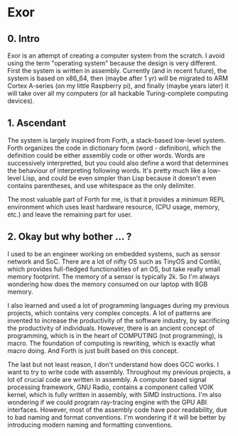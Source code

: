 # Exor

## 0. Intro
Exor is an attempt of creating a computer system from the scratch. I avoid using
the term "operating system" because the design is very different. First the system
is written in assembly. Currently (and in recent future), the system is based on
x86_64, then (maybe after 1 yr) will be migrated to ARM Cortex A-series (on my
little Raspberry pi), and finally (maybe years later) it will take over all my
computers (or all hackable Turing-complete computing devices).


## 1. Ascendant
The system is largely inspired from Forth, a stack-based low-level system. Forth
organizes the code in dictionary form (word - definition), which the definition
could be either assembly code or other words. Words are successively interpretted,
but you could also define a word that determines the behaviour of interpreting
following words. It's pretty much like a low-level Lisp, and could be even simpler
than Lisp because it doesn't even contains parentheses, and use whitespace as the 
only delimiter.

The most valuable part of Forth for me, is that it provides a minimum REPL environment
which uses least hardware resource, (CPU usage, memory, etc.) and leave the remaining
part for user. 

## 2. Okay but why bother ... ?
I used to be an engineer working on embedded systems, such as sensor network and SoC.
There are a lot of nifty OS such as TinyOS and Contiki, which provides full-fledged
functionalities of an OS, but take really small memory footprint. The memory of a sensor
is typically 2k. So I'm always wondering how does the memory consumed on our laptop with
8GB memory.

I also learned and used a lot of programming languages during my previous projects, which
contains very complex concepts. A lot of patterns are invented to increase the productivity
of the software industry, by sacrificing the productivity of individuals. However, there
is an ancient concept of programming, which is in the heart of COMPUTING (not programming),
is macro. The foundation of computing is rewriting, which is exactly what macro doing. And
Forth is just built based on this concept.

The last but not least reason, I don't understand how does GCC works. I want to try to
write code with assembly. Throughout my previous projects, a lot of crucial code are written
in assembly. A computer based signal processing framework, GNU Radio, contains a component
called VOIK kernel, which is fully written in assembly, with SIMD instructions. I'm also
wondering if we could program ray-tracing engine with the GPU ABI interfaces. However, most
of the assembly code have poor readability, due to bad naming and format conventions. I'm
wondering if it will be better by introducing modern naming and formatting conventions.
